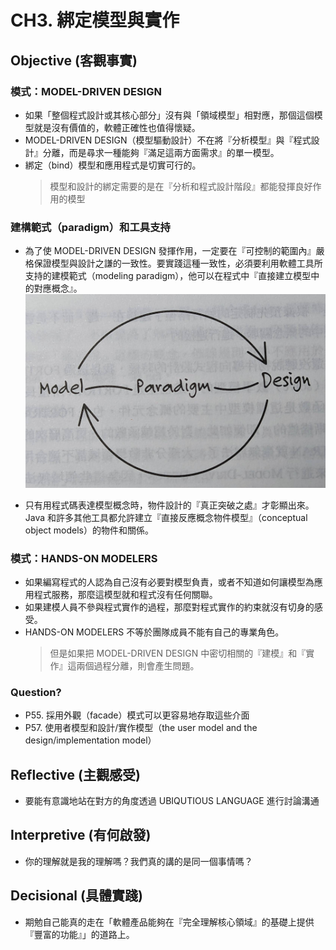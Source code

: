 # CH3. 綁定模型與實作

## Objective (客觀事實)

### 模式：MODEL-DRIVEN DESIGN

* 如果「整個程式設計或其核心部分」沒有與「領域模型」相對應，那個這個模型就是沒有價值的，軟體正確性也值得懷疑。
* MODEL-DRIVEN DESIGN（模型驅動設計）不在將『分析模型』與『程式設計』分離，而是尋求一種能夠『滿足這兩方面需求』的單一模型。
* 綁定（bind）模型和應用程式是切實可行的。
  > 模型和設計的綁定需要的是在『分析和程式設計階段』都能發揮良好作用的模型

### 建構範式（paradigm）和工具支持

* 為了使 MODEL-DRIVEN DESIGN 發揮作用，一定要在『可控制的範圍內』嚴格保證模型與設計之謙的一致性。要實踐這種一致性，必須要利用軟體工具所支持的建模範式（modeling paradigm），他可以在程式中『直接建立模型中的對應概念』。
![ModelParadigmDesign](./190517.jpg?raw=true "ModelParadigmDesign")

* 只有用程式碼表達模型概念時，物件設計的『真正突破之處』才彰顯出來。Java 和許多其他工具都允許建立『直接反應概念物件模型』（conceptual object models）的物件和關係。

### 模式：HANDS-ON MODELERS

* 如果編寫程式的人認為自己沒有必要對模型負責，或者不知道如何讓模型為應用程式服務，那麼這模型就和程式沒有任何關聯。
* 如果建模人員不參與程式實作的過程，那麼對程式實作的約束就沒有切身的感受。
* HANDS-ON MODELERS 不等於團隊成員不能有自己的專業角色。
  > 但是如果把 MODEL-DRIVEN DESIGN 中密切相關的『建模』和『實作』這兩個過程分離，則會產生問題。

### Question?

* P55. 採用外觀（facade）模式可以更容易地存取這些介面
* P57. 使用者模型和設計/實作模型（the user model and the design/implementation model）

## Reflective (主觀感受)

* 要能有意識地站在對方的角度透過 UBIQUTIOUS LANGUAGE 進行討論溝通
  
## Interpretive (有何啟發)

* 你的理解就是我的理解嗎？我們真的講的是同一個事情嗎？

## Decisional (具體實踐)

* 期勉自己能真的走在「軟體產品能夠在『完全理解核心領域』的基礎上提供『豐富的功能』」的道路上。
  